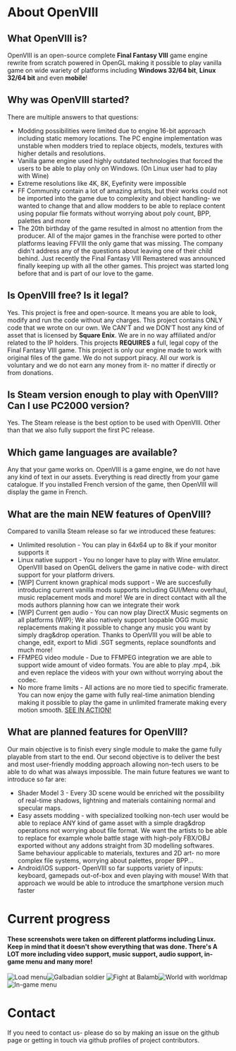 # About OpenVIII

## What OpenVIII is?

OpenVIII is an open-source complete **Final Fantasy VIII** game engine rewrite from scratch powered in OpenGL making it possible to play vanilla game on wide wariety of platforms including **Windows 32/64 bit**, **Linux 32/64 bit** and even **mobile**!

## Why was OpenVIII started?

There are multiple answers to that questions: 
* Modding possibilities were limited due to engine 16-bit approach including static memory locations. The PC engine implementation was unstable when modders tried to replace objects, models, textures with higher details and resolutions. 
* Vanilla game engine used highly outdated technologies that forced the users to be able to play only on Windows. (On Linux user had to play with Wine)
* Extreme resolutions like 4K, 8K, Eyefinity were impossible
* FF Community contain a lot of amazing artists, but their works could not be imported into the game due to complexity and object handling- we wanted to change that and allow modders to be able to replace content using popular flie formats without worrying about poly count, BPP, palettes and more
* The 20th birthday of the game resulted in almost no attention from the producer. All of the major games in the franchise were ported to other platforms leaving FFVIII the only game that was missing. The company didn't address any of the questions about leaving one of their child behind. Just recently the Final Fantasy VIII Remastered was announced finally keeping up with all the other games. This project was started long before that and is part of our love to the game.

## Is OpenVIII free? Is it legal?

Yes. This project is free and open-source. It means you are able to look, modify and run the code without any charges. This project contains ONLY code that we wrote on our own. We CAN'T and we DON'T host any kind of asset that is licensed by **Square Enix**. We are in no way affiliated and/or related to the IP holders. This projects **REQUIRES** a full, legal copy of the Final Fantasy VIII game. This project is only our engine made to work with original files of the game. We do not support piracy. All our work is voluntary and we do not earn any money from it- no matter if directly or from donations. 

## Is Steam version enough to play with OpenVIII? Can I use PC2000 version?

Yes. The Steam release is the best option to be used with OpenVIII. Other than that we also fully support the first PC release.

## Which game languages are available?

Any that your game works on. OpenVIII is a game engine, we do not have any kind of text in our assets. Everything is read directly from your game catalogue. If you installed French version of the game, then OpenVIII will display the game in French.

## What are the main NEW features of OpenVIII?

Compared to vanilla Steam release so far we introduced these features:

* Unlimited resolution - You can play in 64x64 up to 8k if your monitor supports it
* Linux native support - You no longer have to play with Wine emulator. OpenVIII based on OpenGL delivers the game in native code- with direct support for your platform drivers. 
* [WIP] Current known graphical mods support - We are succesfully introducing current vanilla mods supports including GUI/Menu overhaul, music replacement mods and more! We are in direct contact with all the mods authors planning how can we integrate their work
* [WIP] Current gen audio - You can now play DirectX Music segments on all platforms (WIP); We also natively support loopable OGG music replacements making it possible to change any music you want by simply drag&drop operation. Thanks to OpenVIII you will be able to change, edit, export to Midi .SGT segments, replace soundfonts and much more!
* FFMPEG video module - Due to FFMPEG integration we are able to support wide amount of video formats. You are able to play .mp4, .bik and even replace the videos with your own without worrying about the codec. 
* No more frame limits - All actions are no more tied to specific framerate. You can now enjoy the game with fully real-time animation blending making it possible to play the game in unlimited framerate making every motion smooth. [SEE IN ACTION!](https://www.youtube.com/watch?v=J9v_CpdkkPY)


## What are planned features for OpenVIII?

Our main objective is to finish every single module to make the game fully playable from start to the end. Our second objective is to deliver the best and most user-friendly modding approach allowing non-tech users to be able to do what was always impossible. The main future features we want to introduce so far are:

* Shader Model 3 - Every 3D scene would be enriched wit the possibility of real-time shadows, lightning and materials containing normal and specular maps.
* Easy assets modding - with specialized toolking non-tech user would be able to replace ANY kind of game asset with a simple drag&drop operations not worrying about file format. We want the artists to be able to replace for example whole battle stage with high-poly FBX/OBJ exported without any addons straight from 3D modelling softwares. Same behaviour applicable to materials, textures and 2D art- no more complex file systems, worrying about palettes, proper BPP...
* Android/iOS support- OpenVIII so far supports variety of inputs: keyboard, gamepads out-of-box and even playing with mouse! With that approach we would be able to introduce the smartphone version much faster


# Current progress

#### These screenshots were taken on different platforms including Linux. Keep in mind that it doesn't show everything that was done. There's A LOT more including video support, music support, audio support, in-game menu and many more!
![Load menu](https://i.postimg.cc/RVSzcGnm/Screenshot-from-2019-06-11-11-45-14.png)![Galbadian soldier](https://i.postimg.cc/rwzXHmJY/Screenshot-from-2019-06-11-11-44-19.png)
![Fight at Balamb](https://i.postimg.cc/5NsWpvwC/Screenshot-from-2019-06-11-11-44-38.png)![World with worldmap](https://i.postimg.cc/2SJRND9j/Screenshot-from-2019-06-11-11-46-24.png)![In-game menu](https://media.discordapp.net/attachments/552838120895283210/585505240476942347/unknown.png?width=795&height=467)


# Contact

If you need to contact us- please do so by making an issue on the github page or getting in touch via github profiles of project contributors. 
